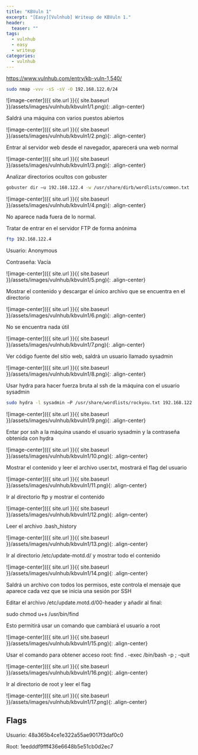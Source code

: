 ```yaml
---
title: "KBVuln 1"
excerpt: "[Easy][Vulnhub] Writeup de KBVuln 1."
header:
  teaser: ""
tags:
  - vulnhub
  - easy
  - writeup
categories:
  - vulnhub
---
```


https://www.vulnhub.com/entry/kb-vuln-1,540/

```bash
sudo nmap -vvv -sS -sV -O 192.168.122.0/24
```

![image-center]({{ site.url }}{{ site.baseurl }}/assets/images/vulnhub/kbvuln1/1.png){: .align-center}

Saldrá una máquina con varios puestos abiertos

![image-center]({{ site.url }}{{ site.baseurl }}/assets/images/vulnhub/kbvuln1/2.png){: .align-center}

Entrar al servidor web desde el navegador, aparecerá una web normal

![image-center]({{ site.url }}{{ site.baseurl }}/assets/images/vulnhub/kbvuln1/3.png){: .align-center}

Analizar directorios ocultos con gobuster
```bash
gobuster dir –u 192.168.122.4 -w /usr/share/dirb/wordlists/common.txt
```

![image-center]({{ site.url }}{{ site.baseurl }}/assets/images/vulnhub/kbvuln1/4.png){: .align-center}

No aparece nada fuera de lo normal.

Tratar de entrar en el servidor FTP de forma anónima
```bash
ftp 192.168.122.4
```

Usuario: Anonymous

Contraseña: Vacía

![image-center]({{ site.url }}{{ site.baseurl }}/assets/images/vulnhub/kbvuln1/5.png){: .align-center}

Mostrar el contenido y descargar el único archivo que se encuentra en el directorio

![image-center]({{ site.url }}{{ site.baseurl }}/assets/images/vulnhub/kbvuln1/6.png){: .align-center}

No se encuentra nada útil

![image-center]({{ site.url }}{{ site.baseurl }}/assets/images/vulnhub/kbvuln1/7.png){: .align-center}

Ver código fuente del sitio web, saldrá un usuario llamado sysadmin

![image-center]({{ site.url }}{{ site.baseurl }}/assets/images/vulnhub/kbvuln1/8.png){: .align-center}

Usar hydra para hacer fuerza bruta al ssh de la máquina con el usuario sysadmin

```bash
sudo hydra -l sysadmin –P /usr/share/wordlists/rockyou.txt 192.168.122.4 ssh
```

![image-center]({{ site.url }}{{ site.baseurl }}/assets/images/vulnhub/kbvuln1/9.png){: .align-center}

Entar por ssh a la máquina usando el usuario sysadmin y la contraseña obtenida con hydra

![image-center]({{ site.url }}{{ site.baseurl }}/assets/images/vulnhub/kbvuln1/10.png){: .align-center}

Mostrar el contenido y leer el archivo user.txt, mostrará el flag del usuario

![image-center]({{ site.url }}{{ site.baseurl }}/assets/images/vulnhub/kbvuln1/11.png){: .align-center}

Ir al directorio ftp y mostrar el contenido

![image-center]({{ site.url }}{{ site.baseurl }}/assets/images/vulnhub/kbvuln1/12.png){: .align-center}

Leer el archivo .bash_history

![image-center]({{ site.url }}{{ site.baseurl }}/assets/images/vulnhub/kbvuln1/13.png){: .align-center}

Ir al directorio /etc/update-motd.d/ y mostrar todo el contenido

![image-center]({{ site.url }}{{ site.baseurl }}/assets/images/vulnhub/kbvuln1/14.png){: .align-center}

Saldrá un archivo con todos los permisos, este controla el mensaje que aparece cada vez que se inicia una sesión por SSH

Editar el archivo /etc/update.motd.d/00-header y añadir al final:

sudo chmod u+s /usr/bin/find

Esto permitirá usar un comando que cambiará el usuario a root

![image-center]({{ site.url }}{{ site.baseurl }}/assets/images/vulnhub/kbvuln1/15.png){: .align-center}

Usar el comando para obtener acceso root:
find . -exec /bin/bash -p \; -quit

![image-center]({{ site.url }}{{ site.baseurl }}/assets/images/vulnhub/kbvuln1/16.png){: .align-center}

Ir al directorio de root y leer el flag

![image-center]({{ site.url }}{{ site.baseurl }}/assets/images/vulnhub/kbvuln1/17.png){: .align-center}

## Flags

Usuario: 48a365b4ce1e322a55ae9017f3daf0c0

Root: 1eedddf9fff436e6648b5e51cb0d2ec7
